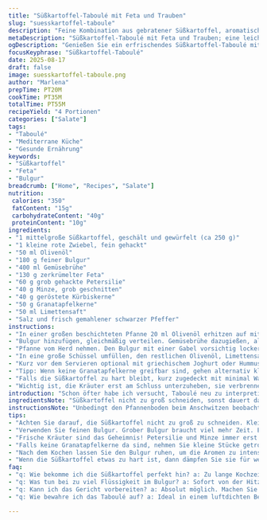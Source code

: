 ```yaml
---
title: "Süßkartoffel-Taboulé mit Feta und Trauben"
slug: "suesskartoffel-taboule"
description: "Feine Kombination aus gebratener Süßkartoffel, aromatischem Bulgur, cremigem Feta und süßen Trauben. Der Bulgur wird in Gemüsebrühe gegart. Frische Kräuter wie Minze und Petersilie runden das Gericht ab. Kürbiskerne sorgen für Crunch. Limettensaft ersetzt die klassische Zitrone, bringt fruchtige Frische. Statt Rosinen verwende ich Granatapfelkerne für einen überraschenden säuerlichen Biss. Schnell zuzubereiten, vielseitig als Beilage oder leichter Hauptgang. Vegetarisch, ohne Nüsse und Eier. Perfekt für Sommerabende, wenn es etwas Leichtes und zugleich Sättigendes sein soll."
metaDescription: "Süßkartoffel-Taboulé mit Feta und Trauben; eine leichte, leckere Kombination für Sommerabende"
ogDescription: "Genießen Sie ein erfrischendes Süßkartoffel-Taboulé mit Feta, Trauben und Kräutern; perfekt für die warme Jahreszeit"
focusKeyphrase: "Süßkartoffel-Taboulé"
date: 2025-08-17
draft: false
image: suesskartoffel-taboule.png
author: "Marlena"
prepTime: PT20M
cookTime: PT35M
totalTime: PT55M
recipeYield: "4 Portionen"
categories: ["Salate"]
tags:
- "Taboulé"
- "Mediterrane Küche"
- "Gesunde Ernährung"
keywords:
- "Süßkartoffel"
- "Feta"
- "Bulgur"
breadcrumb: ["Home", "Recipes", "Salate"]
nutrition: 
 calories: "350"
 fatContent: "15g"
 carbohydrateContent: "40g"
 proteinContent: "10g"
ingredients:
- "1 mittelgroße Süßkartoffel, geschält und gewürfelt (ca 250 g)"
- "1 kleine rote Zwiebel, fein gehackt"
- "50 ml Olivenöl"
- "180 g feiner Bulgur"
- "400 ml Gemüsebrühe"
- "130 g zerkrümelter Feta"
- "60 g grob gehackte Petersilie"
- "40 g Minze, grob geschnitten"
- "40 g geröstete Kürbiskerne"
- "50 g Granatapfelkerne"
- "50 ml Limettensaft"
- "Salz und frisch gemahlener schwarzer Pfeffer"
instructions:
- "In einer großen beschichteten Pfanne 20 ml Olivenöl erhitzen auf mittlerer Hitze. Süßkartoffel und Zwiebel dazugeben, leicht anschwitzen bis die Süßkartoffel weich wird – es sollte noch etwas Biss haben, rund 10 bis 15 Minuten. Man hört das Knistern, die Süßkartoffel karamellisiert leicht, Zwiebel wird glasig."
- "Bulgur hinzufügen, gleichmäßig verteilen. Gemüsebrühe dazugießen, alles einmal aufkochen lassen, Pfanne abdecken und Hitze auf niedrig stellen. 12 Minuten ziehen lassen, nicht umrühren, damit der Bulgur die Flüssigkeit gut aufnimmt."
- "Pfanne vom Herd nehmen. Den Bulgur mit einer Gabel vorsichtig lockern, nur leicht mischen, damit die Körner fluffig bleiben. Einige Minuten stehen lassen. Temperatur soll lauwarm sein, nicht heiß – so verbinden sich die Aromen besser."
- "In eine große Schüssel umfüllen, den restlichen Olivenöl, Limettensaft, Feta, Petersilie, Minze, Kürbiskerne und Granatapfelkerne unterheben. Mit Salz und Pfeffer abschmecken. Nicht zu früh salzen, sonst wird der Bulgur schnell trocken."
- "Kurz vor dem Servieren optional mit griechischem Joghurt oder Hummus servieren. Passt auch zu gegrilltem Fisch oder Huhn oder einfach so als sättigender Salat."
- "Tipp: Wenn keine Granatapfelkerne greifbar sind, gehen alternativ klein gehackte getrocknete Cranberries, das gibt ähnliche fruchtige Süße."
- "Falls die Süßkartoffel zu hart bleibt, kurz zugedeckt mit minimal Wasser dämpfen, sonst lieber länger schwitzen in der Pfanne, kein Wasser hinzufügen."
- "Wichtig ist, die Kräuter erst am Schluss unterzuheben, sie verbrennen sonst schon beim Anbraten. Frische Kräuter bewahren das Aroma und sorgen für das grüne Aroma, die leichte Frische im Kontrast zur Süße der Süßkartoffel."
introduction: "Schon öfter habe ich versucht, Taboulé neu zu interpretieren. Die Kombination aus Süßkartoffel und Bulgur war anfangs schwierig, weil die Süßkartoffel entweder zu weich oder zu mehlig wurde. Ich habe gelernt, dass das langsame Anschwitzen in Olivenöl nicht nur Textur bringt, sondern auch Röstaromen, die herrlich ergänzen. Der Bulgur muss richtig Flüssigkeit ziehen, ohne matschig zu werden – nur so bleibt die Struktur erhalten. Die frischen Kräuter dürfen erst ganz zum Schluss rein, sonst verlieren sie all ihr Aroma. Besonders der Minzduft macht das Gericht lebendig. Statt klassischer Rosinen finde ich Granatapfelkerne spannender – beißen sich besser mit der milden Süßkartoffel. Außerdem ersetze ich Zitrone durch Limette; gibt eine angenehm frische Säure, ohne zu dominant zu sein. Wer kleine Küchenkatastrophen kennt, weiß: zu viel Flüssigkeit killt den Bulgur. Lieber nachgießen beim Kochen als zu viel auf einmal. So überzeugt am Ende auch der Geschmack und die Textur."
ingredientsNote: "Süßkartoffel nicht zu groß schneiden, sonst dauert das Garen ewig. Bulgur immer als feine Variante nehmen, grober braucht längere Garzeit. Frische Minze und Petersilie nicht vernachlässigen, die sind der Schlüssel fürs Aroma. Granatapfelkerne bringt knackige Säure, ersetzen die oft zu süßen Rosinen oder Korinthen. Limettensaft ist milder als Zitrone, passt besser zur Süßkartoffel. Olivenöl von guter Qualität verwenden, das schmeckt hier deutlich raus. Kürbiskerne sorgen für Crunch, gerne frisch geröstet, schmecken dann nussiger. Statt Zwiebel kann man Lauchzwiebel nehmen für milderen Geschmack. Falls keine Gemüsebrühe vorhanden, passt auch Wasser mit etwas Salz, Bulgur saugt gut auf."
instructionsNote: "Unbedingt den Pfannenboden beim Anschwitzen beobachten: Zwiebel sollte glasig, Süßkartoffel beginnt leicht braun zu werden, dann ist der richtige Zeitpunkt für den Bulgur. Nach dem Aufkochen die Hitze sofort runterdrehen, damit der Bulgur sachte quellen kann. Deckel drauf, nicht umrühren, sonst wird Brei. Beim Lockern mit der Gabel vorsichtig bleiben, um die Krümeligkeit zu erhalten. Das Anrichten geschieht erst, wenn die Mischung abgekühlt oder nur lauwarm ist – so machen die Kräuter und Feta keine schlappen Sachen. Würzen am Ende, der Bulgur nimmt Salz gut auf, aber zu früh kann die Süßkartoffel trocken wirken. Reste lassen sich gut durchziehen, kalt genießen oder leicht erwärmt servieren. Ein Spritzer zusätzlicher Limettensaft vor dem Essen hebt die Frische noch mal an. Beim Aufbewahren Luftdicht verschließen, um die Kräuter frisch zu halten."
tips:
- "Achten Sie darauf, die Süßkartoffel nicht zu groß zu schneiden. Kleinere Würfel garen schneller und gleichmäßiger. Wenn sie zu dick sind, dauert es länger; das kann zu einer ungleichmäßigen Textur führen. Klein und gleichmäßig ist der Schlüssel."
- "Verwenden Sie feinen Bulgur. Grober Bulgur braucht viel mehr Zeit. Ein feiner Bulgur wird beim Kochen schön fluffig. Achten Sie darauf, die Wärme sofort niederzudrehen, wenn es einmal kocht, dann decken. Kein Umrühren!"
- "Frische Kräuter sind das Geheimnis! Petersilie und Minze immer erst kurz vor dem Servieren unterheben. Sie verlieren sonst ihr Aroma. Die frischen Noten sorgen für einen tollen Kontrast zur Süße der Süßkartoffel. Minze bringt das Gericht zum Leben."
- "Falls keine Granatapfelkerne da sind, nehmen Sie kleine Stücke getrocknete Cranberries. Sie bringen dennoch eine fruchtige Note, aber weniger frisch. Limettensaft kann Zitrone ersetzen; die Limette hat einen milderen Geschmack. Gut für die Süßkartoffel."
- "Nach dem Kochen lassen Sie den Bulgur ruhen, um die Aromen zu intensivieren. Gar nicht umrühren, wenn der Deckel drauf ist. Warten Sie, bis der Bulgur lauwarm ist; Temperatur ist wichtig für die Aromen. Lockern Sie mit einer Gabel einfach."
- "Wenn die Süßkartoffel etwas zu hart ist, dann dämpfen Sie sie für wenige Minuten. Wasser hinzufügen ist riskant; das kann ein matschiges Resultat geben. Lieber noch etwas länger schwitzen lassen. Geduld bringt den besten Geschmack."
faq:
- "q: Wie bekomme ich die Süßkartoffel perfekt hin? a: Zu lange Kochzeit macht sie mehlig. Am besten in kleine Würfel schneiden, dann kurze Garzeit. Ruhig im Öl anschwitzen, bis sie leicht karamellisiert ist. Kontrolle ist wichtig!"
- "q: Was tun bei zu viel Flüssigkeit im Bulgur? a: Sofort von der Hitze nehmen. Weniger Flüssigkeit auf einmal hinzufügen, damit die Körner nicht verkleben. Manchmal hilft es, zuerst weniger Brühe zu nehmen, dann nachgießen."
- "q: Kann ich das Gericht vorbereiten? a: Absolut möglich. Machen Sie alles bis zum Servieren und die Kräuter werden frisch hinzugefügt. Reste sind auch nach einem Tag noch köstlich, einfach eine Note Limettensaft dazu geben."
- "q: Wie bewahre ich das Taboulé auf? a: Ideal in einem luftdichten Behälter. Halten Sie es im Kühlschrank; die Kräuter bleiben frisch. Wenn möglich, die Mischung locker halten, damit sie nicht matschig wird."

---
```

